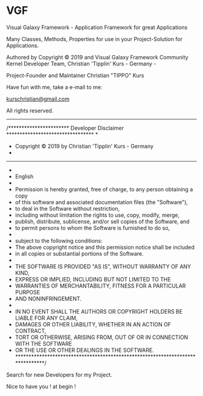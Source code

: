 # VGF
Visual Galaxy Framework -
Application Framework for great Applications

Many Classes, Methods, Properties for use in your Project-Solution for Applications.

Authored by Copyright © 2019 and  Visual Galaxy Framework Community Kernel Developer Team,
Christian 'Tipplin' Kurs - Germany - 

Project-Founder and Maintainer Christian "TIPPO" Kurs

Have fun with me, take a e-mail to me:

kurschristian@gmail.com

All rights reserved.

----


/*********************** Developer Disclaimer *********************************
 *
 * Copyright © 2019 by Christian 'Tipplin' Kurs - Germany
 * 
 ******************************************************************************
 * 
 * English
 * 
 * Permission is hereby granted, free of charge, to any person obtaining a copy 
 * of this software and associated documentation files (the "Software"), 
 * to deal in the Software without restriction,
 * including without limitation the rights to use, copy, modify, merge, 
 * publish, distribute, sublicense, and/or sell copies of the Software, and 
 * to permit persons to whom the Software is furnished to do so, 
 * 
 * subject to the following conditions:
 * The above copyright notice and this permission notice shall be included 
 * in all copies or substantial portions of the Software.
 * 
 * THE SOFTWARE IS PROVIDED "AS IS", WITHOUT WARRANTY OF ANY KIND, 
 * EXPRESS OR IMPLIED, INCLUDING BUT NOT LIMITED TO THE 
 * WARRANTIES OF MERCHANTABILITY, FITNESS FOR A PARTICULAR PURPOSE 
 * AND NONINFRINGEMENT.
 * 
 * IN NO EVENT SHALL THE AUTHORS OR COPYRIGHT HOLDERS BE LIABLE FOR ANY CLAIM,
 * DAMAGES OR OTHER LIABILITY, WHETHER IN AN ACTION OF CONTRACT, 
 * TORT OR OTHERWISE, ARISING FROM, OUT OF OR IN CONNECTION WITH THE SOFTWARE
 * OR THE USE OR OTHER DEALINGS IN THE SOFTWARE.
 *******************************************************************************/
 
 
 
 Search for new Developers for my Project.
 
 Nice to have you ! at begin !
 
 
 
 
 
 
 
 
 
